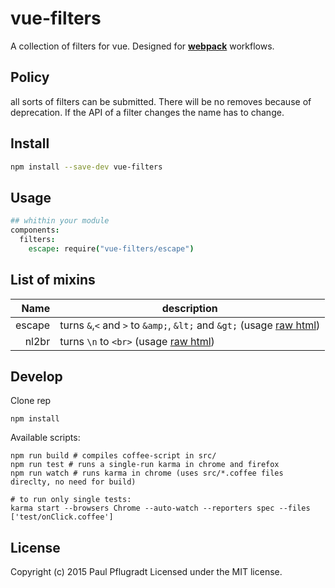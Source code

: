 # vue-filters

A collection of filters for vue.
Designed for [**webpack**](https://webpack.github.io/) workflows.

## Policy

all sorts of filters can be submitted. There will be no removes because of deprecation. If the API of a filter changes the name has to change.

## Install

```sh
npm install --save-dev vue-filters

```
## Usage
```coffee
## whithin your module
components:
  filters:
    escape: require("vue-filters/escape")
```
## List of mixins
| Name | description |
| ---: |  ------- |
| escape | turns `&`,`<` and `>` to `&amp;`, `&lt;` and `&gt;` (usage [raw html](http://vuejs.org/guide/syntax.html#Raw_HTML))|
| nl2br | turns `\n` to `<br>` (usage [raw html](http://vuejs.org/guide/syntax.html#Raw_HTML))|



## Develop
Clone rep
```
npm install
```
Available scripts:
```
npm run build # compiles coffee-script in src/
npm run test # runs a single-run karma in chrome and firefox
npm run watch # runs karma in chrome (uses src/*.coffee files direclty, no need for build)

# to run only single tests:
karma start --browsers Chrome --auto-watch --reporters spec --files ['test/onClick.coffee']
```

## License
Copyright (c) 2015 Paul Pflugradt
Licensed under the MIT license.
